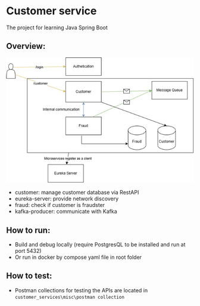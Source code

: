 Customer service
===============

The project for learning Java Spring Boot

## Overview:

![Architecture](misc/service-arch-draw/customer-service-arch.drawio.png)

- customer: manage customer database via RestAPI
- eureka-server: provide network discovery
- fraud: check if customer is fraudster
- kafka-producer: communicate with Kafka

## How to run:
* Build and debug locally (require PostgresQL to be installed and run at port 5432)
* Or run in docker by compose yaml file in root folder

## How to test:
* Postman collections for testing the APIs are located in `customer_services\misc\postman collection`